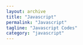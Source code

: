 ```yaml
---
layout: archive
title: "Javascript"
permalink: "Javascript"
tagline: "Javascript Codes"
category: "javascript"
---
```

